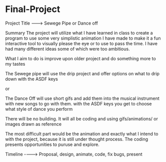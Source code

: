 # Final-Project

Project Title ---> Sewege Pipe  or  Dance off

Summary
The project will utilize what I have learned in class to create a program to use some very simplistic animation I have made to make it a fun interactive tool to visually please the eye or to use to pass the time. I have had many different ideas some of which were too ambitious.

What I aim to do is improve upon older project and do something more to my tastes

The Sewege pipe will use the drip project and offer options on what to drip down with the ASDF keys

or

The Dance Off will use short gifs and add them into the musical instrument with new songs to go with them. with the ASDF keys you get to choose what style of dance you perform


There will be no building. It will all be coding and using gifs/animations/ or images drawn as reference

The most difficult part would be the animation and exactly what I intend to with the project, because it is still under thought process. The coding presents opportunities to puruse and explore.

Timeline ----> Proposal, design, animate, code, fix bugs, present


